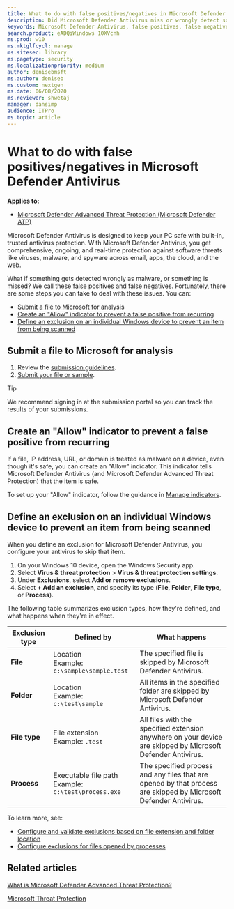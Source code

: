 ```yaml
---
title: What to do with false positives/negatives in Microsoft Defender Antivirus 
description: Did Microsoft Defender Antivirus miss or wrongly detect something? Find out what you can do.
keywords: Microsoft Defender Antivirus, false positives, false negatives, exclusions
search.product: eADQiWindows 10XVcnh
ms.prod: w10
ms.mktglfcycl: manage
ms.sitesec: library
ms.pagetype: security
ms.localizationpriority: medium
author: denisebmsft
ms.author: deniseb
ms.custom: nextgen
ms.date: 06/08/2020
ms.reviewer: shwetaj
manager: dansimp
audience: ITPro
ms.topic: article
---
```


# What to do with false positives/negatives in Microsoft Defender Antivirus

**Applies to:**

- [Microsoft Defender Advanced Threat Protection (Microsoft Defender ATP)](https://go.microsoft.com/fwlink/p/?linkid=2069559)

Microsoft Defender Antivirus is designed to keep your PC safe with built-in, trusted antivirus protection. With Microsoft Defender Antivirus, you get comprehensive, ongoing, and real-time protection against software threats like viruses, malware, and spyware across email, apps, the cloud, and the web.

What if something gets detected wrongly as malware, or something is missed? We call these false positives and false negatives. Fortunately, there are some steps you can take to deal with these issues. You can:
- [Submit a file to Microsoft for analysis](#submit-a-file-to-microsoft-for-analysis)
- [Create an "Allow" indicator to prevent a false positive from recurring](#create-an-allow-indicator-to-prevent-a-false-positive-from-recurring)
- [Define an exclusion on an individual Windows device to prevent an item from being scanned](#define-an-exclusion-on-an-individual-windows-device-to-prevent-an-item-from-being-scanned)

## Submit a file to Microsoft for analysis

1. Review the [submission guidelines](../intelligence/submission-guide.md).
2. [Submit your file or sample](https://www.microsoft.com/wdsi/filesubmission).

> [!TIP]
> We recommend signing in at the submission portal so you can track the results of your submissions.

## Create an "Allow" indicator to prevent a false positive from recurring

If a file, IP address, URL, or domain is treated as malware on a device, even though it's safe, you can create an "Allow" indicator. This indicator tells Microsoft Defender Antivirus (and Microsoft Defender Advanced Threat Protection) that the item is safe.

To set up your "Allow" indicator, follow the guidance in [Manage indicators](https://docs.microsoft.com/windows/security/threat-protection/microsoft-defender-atp/manage-indicators).

## Define an exclusion on an individual Windows device to prevent an item from being scanned

When you define an exclusion for Microsoft Defender Antivirus, you configure your antivirus to skip that item.

1. On your Windows 10 device, open the Windows Security app.
2. Select **Virus & threat protection** > **Virus & threat protection settings**.
3. Under **Exclusions**, select **Add or remove exclusions**.
4. Select **+ Add an exclusion**, and specify its type (**File**, **Folder**, **File type**, or **Process**).

The following table summarizes exclusion types, how they're defined, and what happens when they're in effect.

|Exclusion type  |Defined by  |What happens  |
|---------|---------|---------|
|**File** |Location <br/>Example: `c:\sample\sample.test` |The specified file is skipped by Microsoft Defender Antivirus. |
|**Folder**    |Location <br/>Example: `c:\test\sample`       |All items in the specified folder are skipped by Microsoft Defender Antivirus.         |
|**File type**   |File extension <br/>Example: `.test` |All files with the specified extension anywhere on your device are skipped by Microsoft Defender Antivirus.         |
|**Process**     |Executable file path <br>Example: `c:\test\process.exe`         |The specified process and any files that are opened by that process are skipped by Microsoft Defender Antivirus.         |

To learn more, see:
- [Configure and validate exclusions based on file extension and folder location](https://docs.microsoft.com/windows/security/threat-protection/microsoft-defender-antivirus/configure-extension-file-exclusions-microsoft-defender-antivirus)
- [Configure exclusions for files opened by processes](https://docs.microsoft.com/windows/security/threat-protection/microsoft-defender-antivirus/configure-process-opened-file-exclusions-microsoft-defender-antivirus)

## Related articles

[What is Microsoft Defender Advanced Threat Protection?](https://docs.microsoft.com/windows/security/threat-protection/microsoft-defender-atp/microsoft-defender-advanced-threat-protection)

[Microsoft Threat Protection](https://docs.microsoft.com/microsoft-365/security/mtp/microsoft-threat-protection)
